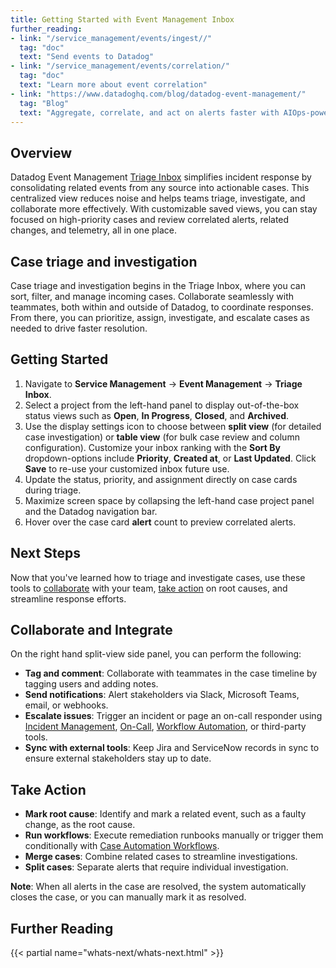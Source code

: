 ```yaml
---  
title: Getting Started with Event Management Inbox  
further_reading:  
- link: "/service_management/events/ingest//"  
  tag: "doc"  
  text: "Send events to Datadog"  
- link: "/service_management/events/correlation/"  
  tag: "doc"  
  text: "Learn more about event correlation"  
- link: "https://www.datadoghq.com/blog/datadog-event-management/"  
  tag: "Blog"  
  text: "Aggregate, correlate, and act on alerts faster with AIOps-powered Event Management"  
---
```


## Overview  

Datadog Event Management [Triage Inbox][4] simplifies incident response by consolidating related events from any source into actionable cases. This centralized view reduces noise and helps teams triage, investigate, and collaborate more effectively. With customizable saved views, you can stay focused on high-priority cases and review correlated alerts, related changes, and telemetry, all in one place.

## Case triage and investigation

Case triage and investigation begins in the Triage Inbox, where you can sort, filter, and manage incoming cases. Collaborate seamlessly with teammates, both within and outside of Datadog, to coordinate responses. From there, you can prioritize, assign, investigate, and escalate cases as needed to drive faster resolution.

## Getting Started

1. Navigate to **Service Management** → **Event Management** → **Triage Inbox**.    
2. Select a project from the left-hand panel to display out-of-the-box status views such as **Open**, **In Progress**, **Closed**, and **Archived**.   
3. Use the display settings icon to choose between **split view** (for detailed case investigation) or **table view** (for bulk case review and column configuration). Customize your inbox ranking with the **Sort By** dropdown-options include **Priority**, **Created at**, or **Last Updated**. Click **Save** to re-use your customized inbox future use.
5. Update the status, priority, and assignment directly on case cards during triage.  
6. Maximize screen space by collapsing the left-hand case project panel and the Datadog navigation bar.  
7. Hover over the case card **alert** count to preview correlated alerts.  
    
## Next Steps

Now that you've learned how to triage and investigate cases, use these tools to [collaborate](#collaborate-and-integrate) with your team, [take action](#take-action) on root causes, and streamline response efforts.

## Collaborate and Integrate

On the right hand split-view side panel, you can perform the following:
  
- **Tag and comment**: Collaborate with teammates in the case timeline by tagging users and adding notes.
- **Send notifications**: Alert stakeholders via Slack, Microsoft Teams, email, or webhooks.
- **Escalate issues**: Trigger an incident or page an on-call responder using [Incident Management][1], [On-Call][2], [Workflow Automation][3], or third-party tools.
- **Sync with external tools**: Keep Jira and ServiceNow records in sync to ensure external stakeholders stay up to date.

## Take Action

- **Mark root cause**: Identify and mark a related event, such as a faulty change, as the root cause.
- **Run workflows**: Execute remediation runbooks manually or trigger them conditionally with [Case Automation Workflows][5].
- **Merge cases**: Combine related cases to streamline investigations.
- **Split cases**: Separate alerts that require individual investigation.

**Note**: When all alerts in the case are resolved, the system automatically closes the case, or you can manually mark it as resolved.  

## Further Reading

{{< partial name="whats-next/whats-next.html" >}}  

[1]: https://docs.datadoghq.com/service_management/incident_management/  
[2]: https://docs.datadoghq.com/service_management/on-call/  
[3]: https://docs.datadoghq.com/actions/workflows/
[4]: https://app.datadoghq.com/event/correlation
[5]: /service_management/case_management/automation_rules/
